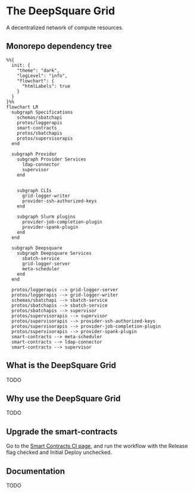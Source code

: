 # The DeepSquare Grid

A decentralized network of compute resources.

## Monorepo dependency tree

```mermaid
%%{
  init: {
    "theme": "dark",
    "logLevel": "info",
    "flowchart": {
      "htmlLabels": true
    }
  }
}%%
flowchart LR
  subgraph Specifications
    schemas/sbatchapi
    protos/loggerapis
    smart-contracts
    protos/sbatchapis
    protos/supervisorapis
  end

  subgraph Provider
    subgraph Provider Services
      ldap-connector
      supervisor
    end


    subgraph CLIs
      grid-logger-writer
      provider-ssh-authorized-keys
    end

    subgraph Slurm plugins
      provider-job-completion-plugin
      provider-spank-plugin
    end
  end

  subgraph Deepsquare
    subgraph Deepsquare Services
      sbatch-service
      grid-logger-server
      meta-scheduler
    end
  end

  protos/loggerapis --> grid-logger-server
  protos/loggerapis --> grid-logger-writer
  schemas/sbatchapi --> sbatch-service
  protos/sbatchapis --> sbatch-service
  protos/sbatchapis --> supervisor
  protos/supervisorapis --> supervisor
  protos/supervisorapis --> provider-ssh-authorized-keys
  protos/supervisorapis --> provider-job-completion-plugin
  protos/supervisorapis --> provider-spank-plugin
  smart-contracts --> meta-scheduler
  smart-contracts --> ldap-connector
  smart-contracts --> supervisor
```

## What is the DeepSquare Grid

TODO

## Why use the DeepSquare Grid

TODO

## Upgrade the smart-contracts

Go to the [Smart Contracts CI page](https://github.com/deepsquare-io/the-grid/actions/workflows/smart-contracts.yaml),
and run the workflow with the Release flag checked and Initial Deploy unchecked.

## Documentation

TODO
